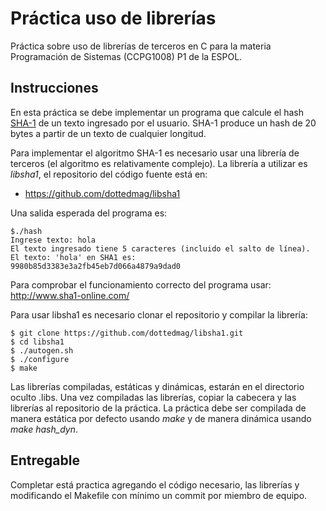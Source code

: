 # Práctica uso de librerías
Práctica sobre uso de librerías de terceros en C para la materia Programación de Sistemas (CCPG1008) P1 de la ESPOL.

## Instrucciones
En esta práctica se debe implementar un programa que calcule el hash [SHA-1](https://en.wikipedia.org/wiki/SHA-1) de un texto ingresado por el usuario. SHA-1 produce un hash de 20 bytes a partir de un texto de cualquier longitud.

Para implementar el algoritmo SHA-1 es necesario usar una librería de terceros (el algoritmo es relativamente complejo). La librería a utilizar es *libsha1*, el repositorio del código fuente está en:

* https://github.com/dottedmag/libsha1

Una salida esperada del programa es:

```
$./hash
Ingrese texto: hola
El texto ingresado tiene 5 caracteres (incluido el salto de línea).
El texto: 'hola' en SHA1 es: 
9980b85d3383e3a2fb45eb7d066a4879a9dad0
```
Para comprobar el funcionamiento correcto del programa usar: http://www.sha1-online.com/

Para usar libsha1 es necesario clonar el repositorio y compilar la librería:
```
$ git clone https://github.com/dottedmag/libsha1.git
$ cd libsha1
$ ./autogen.sh
$ ./configure
$ make
```
Las librerías compiladas, estáticas y dinámicas, estarán en el directorio oculto .libs. Una vez compiladas las librerías, copiar la cabecera y las librerías al repositorio de la práctica. La práctica debe ser compilada de manera estática por defecto usando *make* y de manera dinámica usando *make hash_dyn*.

## Entregable
Completar está practica agregando el código necesario, las librerías y modificando el Makefile con mínimo un commit por miembro de equipo.
